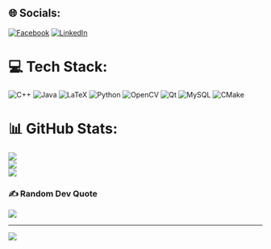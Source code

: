 ## 🌐 Socials:
[![Facebook](https://img.shields.io/badge/Facebook-%231877F2.svg?logo=Facebook&logoColor=white)](https://facebook.com/quyx0003) [![LinkedIn](https://img.shields.io/badge/LinkedIn-%230077B5.svg?logo=linkedin&logoColor=white)](https://linkedin.com/in/quytai-van-nguyen-9a842b24a/) 

# 💻 Tech Stack:
![C++](https://img.shields.io/badge/c++-%2300599C.svg?style=for-the-badge&logo=c%2B%2B&logoColor=white) ![Java](https://img.shields.io/badge/java-%23ED8B00.svg?style=for-the-badge&logo=openjdk&logoColor=white) ![LaTeX](https://img.shields.io/badge/latex-%23008080.svg?style=for-the-badge&logo=latex&logoColor=white) ![Python](https://img.shields.io/badge/python-3670A0?style=for-the-badge&logo=python&logoColor=ffdd54) ![OpenCV](https://img.shields.io/badge/opencv-%23white.svg?style=for-the-badge&logo=opencv&logoColor=white) ![Qt](https://img.shields.io/badge/Qt-%23217346.svg?style=for-the-badge&logo=Qt&logoColor=white) ![MySQL](https://img.shields.io/badge/mysql-%2300000f.svg?style=for-the-badge&logo=mysql&logoColor=white) ![CMake](https://img.shields.io/badge/CMake-%23008FBA.svg?style=for-the-badge&logo=cmake&logoColor=white)
# 📊 GitHub Stats:
![](https://github-readme-stats.vercel.app/api?username=quyx0003&theme=dracula&hide_border=false&include_all_commits=true&count_private=true)<br/>
![](https://github-readme-streak-stats.herokuapp.com/?user=quyx0003&theme=dracula&hide_border=false)<br/>
![](https://github-readme-stats.vercel.app/api/top-langs/?username=quyx0003&theme=dracula&hide_border=false&include_all_commits=true&count_private=true&layout=compact)

### ✍️ Random Dev Quote
![](https://quotes-github-readme.vercel.app/api?type=vetical&theme=radical)

---
[![](https://visitcount.itsvg.in/api?id=quyx0003&icon=2&color=5)](https://visitcount.itsvg.in)
